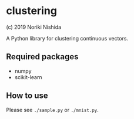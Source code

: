 # clustering

(c) 2019 Noriki Nishida

A Python library for clustering continuous vectors.

## Required packages ##

- numpy
- scikit-learn

## How to use ##

Please see ```./sample.py``` or  ```./mnist.py```.

